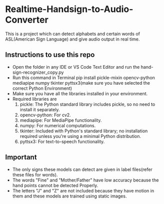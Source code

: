 # Realtime-Handsign-to-Audio-Converter
This is a project which can detect alphabets and certain words of ASL(American Sign Language) and give audio output in real time.

## Instructions to use this repo
* Open the folder in any IDE or VS Code Text Editor and run the hand-sign-recognizer_copy.py
* Run this command in Terminal pip install pickle-mixin opencv-python mediapipe numpy tkinter pyttsx3(make sure you have selected the correct Python Environment)
* Make sure you have all the libraries installed in your environment.
* Required libraries are
  1. pickle: The Python standard library includes pickle, so no need to install it separately.
  2. opencv-python: For cv2.
  3. mediapipe: For MediaPipe functionality.
  4. numpy: For numerical computations.
  5. tkinter: Included with Python's standard library; no installation required unless you're using a minimal Python distribution.
  6. pyttsx3: For text-to-speech functionality. 



## Important 
* The only signs these models can detect are given in label files(refer these files for words).
* The words "Fine" and "Mother/Father" have low accuracy because the hand points cannot be detected Properly.
* The letters "J" and "Z" are not included because they have motion in them and these models are trained using static images.
